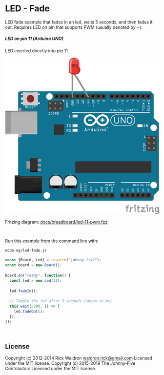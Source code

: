 <!--remove-start-->

# LED - Fade

<!--remove-end-->


LED fade example that fades in an led, waits 5 seconds, and then fades it out. Requires LED on pin that supports PWM (usually denoted by ~).





##### LED on pin 11 (Arduino UNO)


LED inserted directly into pin 11.


![docs/breadboard/led-11-pwm.png](breadboard/led-11-pwm.png)<br>

Fritzing diagram: [docs/breadboard/led-11-pwm.fzz](breadboard/led-11-pwm.fzz)

&nbsp;




Run this example from the command line with:
```bash
node eg/led-fade.js
```


```javascript
const {Board, Led} = require("johnny-five");
const board = new Board();

board.on("ready", function() {
  const led = new Led(11);

  led.fadeIn();

  // Toggle the led after 5 seconds (shown in ms)
  this.wait(5000, () => {
    led.fadeOut();
  });
});

```








&nbsp;

<!--remove-start-->

## License
Copyright (c) 2012-2014 Rick Waldron <waldron.rick@gmail.com>
Licensed under the MIT license.
Copyright (c) 2015-2019 The Johnny-Five Contributors
Licensed under the MIT license.

<!--remove-end-->
